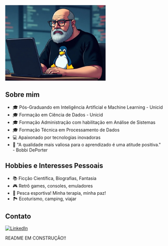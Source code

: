 <img src="images/paulo3.jpeg" alt="Paulo Freitas Junior" style="max-width: 320px; width: 100%; height: 240px; object-fit: cover;"/>

## Sobre mim

- 🎓 Pós-Graduando em Inteligência Artificial e Machine Learning - Unicid
- 🎓 Formação em Ciência de Dados - Unicid
- 🎓 Formação Administração com habilitação em Análise de Sistemas
- 🎓 Formação Técnica em Processamento de Dados
- 💻 Apaixonado por tecnologias inovadoras
- 🚀 "A qualidade mais valiosa para o aprendizado é uma atitude positiva." - Bobbi DePorter

## Hobbies e Interesses Pessoais

- 📚 Ficção Científica, Biografias, Fantasia
- 🎮 Retrô games, consoles, emuladores
- 🎣 Pesca esportiva! Minha terapia, minha paz!
- 🏞️ Ecoturismo, camping, viajar

## Contato        
              
[![LinkedIn](https://img.shields.io/badge/LinkedIn-blue?style=for-the-badge&logo=linkedin)](https://www.linkedin.com/in/paulofreitasjunior)


README EM CONSTRUÇÃO!! 
